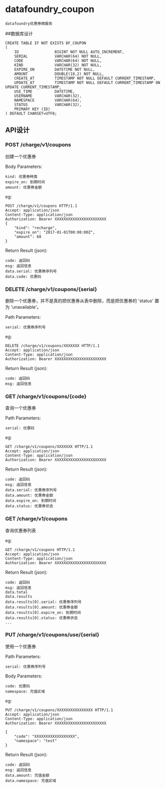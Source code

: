 # datafoundry_coupon

```
datafoundry优惠券微服务
```

##数据库设计

```
CREATE TABLE IF NOT EXISTS DF_COUPON
(
    ID                BIGINT NOT NULL AUTO_INCREMENT,
    SERIAL            VARCHAR(64) NOT NULL,
    CODE              VARCHAR(64) NOT NULL,
    KIND              VARCHAR(32) NOT NULL,
    EXPIRE_ON         DATETIME NOT NULL,
    AMOUNT            DOUBLE(10,2) NOT NULL,
    CREATE_AT         TIMESTAMP NOT NULL DEFAULT CURRENT_TIMESTAMP,
    UPDATE_AT         TIMESTAMP NOT NULL DEFAULT CURRENT_TIMESTAMP ON UPDATE CURRENT_TIMESTAMP,
    USE_TIME          DATETIME,
    USERNAME          VARCHAR(32),
    NAMESPACE         VARCHAR(64),
    STATUS            VARCHAR(32),
    PRIMARY KEY (ID)
) DEFAULT CHARSET=UTF8;
```

## API设计

### POST /charge/v1/coupons

创建一个优惠券

Body Parameters:
```
kind: 优惠券种类
expire_on: 到期时间
amount: 优惠券金额
```
eg:
```
POST /charge/v1/coupons HTTP/1.1
Accept: application/json 
Content-Type: application/json 
Authorization: Bearer XXXXXXXXXXXXXXXXXXXXXXX
{
    "kind": "recharge",
    "expire_on": "2017-01-01T00:00:00Z",
    "amount": 68
}
```

Return Result (json):
```
code: 返回码
msg: 返回信息
data.serial: 优惠券序列号
data.code: 优惠码
```

### DELETE /charge/v1/coupons/{serial}

删除一个优惠券，并不是真的把优惠券从表中删除，而是把优惠券的 'status' 置为 'unavailable'。

Path Parameters:
```
serial: 优惠券序列号
```
eg:
```
DELETE /charge/v1/coupons/XXXXXXX HTTP/1.1
Accept: application/json 
Content-Type: application/json 
Authorization: Bearer XXXXXXXXXXXXXXXXXXXXXXX
```

Return Result (json):

```
code: 返回码
msg: 返回信息
```

### GET /charge/v1/coupons/{code}

查询一个优惠券

Path Parameters:
```
serial: 优惠码
```
eg:
```
GET /charge/v1/coupons/XXXXXXX HTTP/1.1
Accept: application/json 
Content-Type: application/json 
Authorization: Bearer XXXXXXXXXXXXXXXXXXXXXXX
```

Return Result (json):
```
code: 返回码
msg: 返回信息
data.serial: 优惠券序列号
data.amount: 优惠券金额
data.expire_on: 到期时间
data.status: 优惠券状态
```

### GET /charge/v1/coupons

查询优惠券列表

eg:
```
GET /charge/v1/coupons HTTP/1.1
Accept: application/json 
Content-Type: application/json 
Authorization: Bearer XXXXXXXXXXXXXXXXXXXXXXX
```

Return Result (json):
```
code: 返回码
msg: 返回信息
data.total
data.results
data.results[0].serial: 优惠券序列号
data.results[0].amount: 优惠券金额
data.results[0].expire_on: 到期时间
data.results[0].status: 优惠券状态
...
```

### PUT /charge/v1/coupons/use/{serial}

使用一个优惠券

Path Parameters:
```
serial: 优惠券序列号
```

Body Parameters:
```
code: 优惠码
namespace: 充值区域
```
eg:
```
PUT /charge/v1/coupons/XXXXXXXXXXXXXXXX HTTP/1.1
Accept: application/json 
Content-Type: application/json 
Authorization: Bearer XXXXXXXXXXXXXXXXXXXXXXX

{
    "code": "XXXXXXXXXXXXXXXXXX",
    "namespace": "test"
}
```

Return Result (json):
```
code: 返回码
msg: 返回信息
data.amount: 充值金额
data.namespace: 充值区域
```

